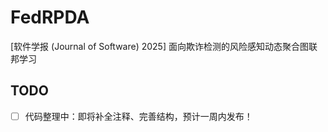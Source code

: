 # FedRPDA
[软件学报 (Journal of Software) 2025] 面向欺诈检测的风险感知动态聚合图联邦学习

## TODO

- [ ] 代码整理中：即将补全注释、完善结构，预计一周内发布！
